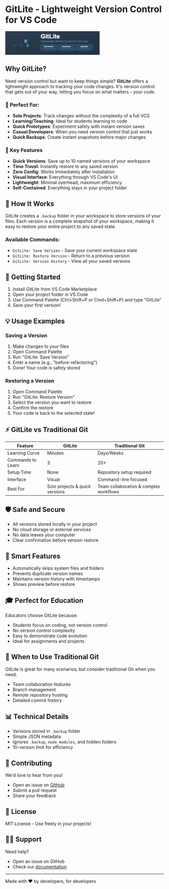 # GitLite - Lightweight Version Control for VS Code

![GitLite Banner](media/gitlite-banner.png)

## Why GitLite?

Need version control but want to keep things simple? **GitLite** offers a lightweight approach to tracking your code changes. It's version control that gets out of your way, letting you focus on what matters - your code.

### 🎯 Perfect For:
- **Solo Projects**: Track changes without the complexity of a full VCS
- **Learning/Teaching**: Ideal for students learning to code
- **Quick Prototypes**: Experiment safely with instant version saves
- **Casual Developers**: When you need version control that just works
- **Quick Backups**: Create instant snapshots before major changes

### 🌟 Key Features

- **Quick Versions**: Save up to 10 named versions of your workspace
- **Time Travel**: Instantly restore to any saved version
- **Zero Config**: Works immediately after installation
- **Visual Interface**: Everything through VS Code's UI
- **Lightweight**: Minimal overhead, maximum efficiency
- **Self-Contained**: Everything stays in your project folder

## 📸 How It Works

GitLite creates a `.backup` folder in your workspace to store versions of your files. Each version is a complete snapshot of your workspace, making it easy to restore your entire project to any saved state.

### Available Commands:

- `GitLite: Save Version` - Save your current workspace state
- `GitLite: Restore Version` - Return to a previous version
- `GitLite: Version History` - View all your saved versions

## 🚀 Getting Started

1. Install GitLite from VS Code Marketplace
2. Open your project folder in VS Code
3. Use Command Palette (Ctrl+Shift+P or Cmd+Shift+P) and type "GitLite"
4. Save your first version!

## 💡 Usage Examples

### Saving a Version
1. Make changes to your files
2. Open Command Palette
3. Run "GitLite: Save Version"
4. Enter a name (e.g., "before-refactoring")
5. Done! Your code is safely stored

### Restoring a Version
1. Open Command Palette
2. Run "GitLite: Restore Version"
3. Select the version you want to restore
4. Confirm the restore
5. Your code is back to the selected state!

## ⚡️ GitLite vs Traditional Git

| Feature | GitLite | Traditional Git |
|---------|---------|-----------------|
| Learning Curve | Minutes | Days/Weeks |
| Commands to Learn | 3 | 20+ |
| Setup Time | None | Repository setup required |
| Interface | Visual | Command-line focused |
| Best For | Solo projects & quick versions | Team collaboration & complex workflows |

## 🛡️ Safe and Secure

- All versions stored locally in your project
- No cloud storage or external services
- No data leaves your computer
- Clear confirmation before version restore

## 📝 Smart Features

- Automatically skips system files and folders
- Prevents duplicate version names
- Maintains version history with timestamps
- Shows preview before restore

## 🎓 Perfect for Education

Educators choose GitLite because:
- Students focus on coding, not version control
- No version control complexity
- Easy to demonstrate code evolution
- Ideal for assignments and projects

## 🤔 When to Use Traditional Git

GitLite is great for many scenarios, but consider traditional Git when you need:
- Team collaboration features
- Branch management
- Remote repository hosting
- Detailed commit history

## 📊 Technical Details

- Versions stored in `.backup` folder
- Simple JSON metadata
- Ignores `.backup`, `node_modules`, and hidden folders
- 10-version limit for efficiency

## 🤝 Contributing

We'd love to hear from you!
- Open an issue on [GitHub](https://github.com/Shellomo/vscode_ext_gitlite)
- Submit a pull request
- Share your feedback

## 📜 License

MIT License - Use freely in your projects!

## 🙋‍♂️ Support

Need help?
- Open an issue on GitHub
- Check our [documentation](https://github.com/Shellomo/vscode_ext_gitlite/)

---

Made with ❤️ by developers, for developers